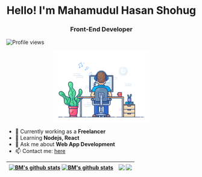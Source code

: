 <h1 align='center'> Hello! I'm Mahamudul Hasan Shohug</h1>
<h3 align='center'> Front-End Developer </h1>

![Profile views](https://gpvc.arturio.dev/bshohug)  

<p align="center"><a href="https://bshohug.github.io"><img width="50%" alt="Hello, I'm BM!" src="https://github.com/bshohug/bshohug/blob/main/dev-gifs/coding.gif" /></a></p>


- 🔭 Currently working as a **Freelancer** 
- 🌱 Learning **Nodejs, React** 
- 💬 Ask me about **Web App Development** 
- 📫 Contact me: [here](mailto:shohug95@gmail.com) 




| <a href="https://github.com/anuraghazra/github-readme-stats#gh-dark-mode-only"><img align="center" src="https://github-readme-stats.vercel.app/api?username=bshohug&show_icons=true&include_all_commits=true&theme=algolia&hide_border=true#gh-dark-mode-only" alt="BM's github stats" /></a> <a href="https://github.com/anuraghazra/github-readme-stats#gh-light-mode-only"><img align="center" src="https://github-readme-stats.vercel.app/api?username=bshohug&show_icons=true&include_all_commits=true&theme=default&hide_border=true#gh-light-mode-only" alt="BM's github stats" /></a> | <a href="https://github.com/anuraghazra/github-readme-stats#gh-dark-mode-only"><img align="center" src="https://github-readme-stats.vercel.app/api/top-langs/?username=bshohug&layout=compact&theme=algolia&hide_border=true#gh-dark-mode-only" /></a> <a href="https://github.com/anuraghazra/github-readme-stats#gh-light-mode-only"><img align="center" src="https://github-readme-stats.vercel.app/api/top-langs/?username=bshohug&layout=compact&theme=default&hide_border=true#gh-light-mode-only" /></a> |
| ------------- | ------------- |


